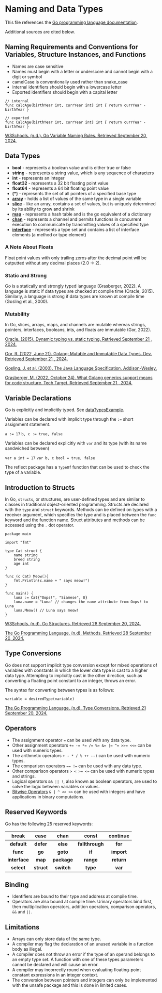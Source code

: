 # Naming and Data Types
This file references the [Go programming language documentation](https://go.dev/ref/spec).

Additional sources are cited below.

## Naming Requirements and Conventions for Variables, Structure Instances, and Functions
- Names are case sensitive
- Names must begin with a letter or underscore and cannot begin with a digit or symbol
- camelCase is conventionally used rather than snake_case
- Internal identifiers should begin with a lowercase letter
- Exported identifiers should begin with a capital letter

```
// internal
func calcAge(birthYear int, currYear int) int { return currYear - birthYear }

// exported
func CalcAge(birthYear int, currYear int) int { return currYear - birthYear }
```

[W3Schools. (n.d.). Go Variable Naming Rules. Retrieved September 20, 2024.](https://www.w3schools.com/go/go_variable_naming_rules.php)

## Data Types
- **bool** - represents a boolean value and is either true or false
- **string** - represents a string value, which is any sequence of characters
- **int** - represents an integer 
- **float32** - represents a 32 bit floating point value
- **float64** - represents a 64 bit floating point value
- **(*)** - represents the set of all pointers of a specified base type
- [**array**](https://www.w3schools.com/go/go_arrays.php) - holds a list of values of the same type in a single variable
- [**slice**](https://www.w3schools.com/go/go_slices.php) - like an array, contains a set of values, but is uniquely determined by its ability to grow and shrink
- [**map**](https://go.dev/blog/maps) - represents a hash table and is the go equivalent of a dictionary
- [**chan**](https://go.dev/ref/spec#Channel_types) - represents a channel and permits functions in concurrent execution to communicate by transmitting values of a specified type
- [**interface**](https://go.dev/ref/spec#Interface_types) - represents a type set and contains a list of interface elements (a method or type element)

### A Note About Floats
Float point values with only trailing zeros after the decimal point will be outputted without any decimal places (2.0 → 2).

### Static and Strong
Go is a statically and strongly typed language (Grasberger, 2022). A language is static if data types are checked at compile time (Oracle, 2015). Similarly, a language is strong if data types are known at compile time (Gosling et al., 2000).

### Mutability
In Go, slices, arrays, maps, and channels are mutable whereas strings, pointers, interfaces, booleans, ints, and floats are immutable (Gor, 2022).

[Oracle. (2015). Dynamic typing vs. static typing. Retrieved September 21 , 2024.](https://docs.oracle.com/cd/E57471_01/bigData.100/extensions_bdd/src/cext_transform_typing.html#:~:text=First%2C%20dynamically%2Dtyped%20languages%20perform,type%20checking%20at%20compile%20time)

[Gor, R. (2022, June 21). Golang: Mutable and Immutable Data Types. Dev. Retrieved September 21 , 2024.](https://dev.to/mr_destructive/golang-mutable-and-immutable-data-types-4p6)

[Gosling, J. et al. (2000). The Java Language Specification. Addison-Wesley.](https://docs.oracle.com/javase/specs/jls/se6/html/typesValues.html#:~:text=The%20Java%20programming%20language%20is,is%20known%20at%20compile%20time)

[Grasberger, M. (2022, October 24). What Golang generics support means for code structure. Tech Target. Retrieved September 21 , 2024.](https://www.techtarget.com/searchitoperations/tip/What-Golang-generics-support-means-for-code-structure#:~:text=Go%2C%20also%20known%20as%20Golang,considered%20strongly%20and%20statically%20typed)

## Variable Declarations
Go is explicitly and implicitly typed. See [dataTypesExample](https://github.com/danielleWilliams4dx/Go-CS330/tree/main/dataTypesExample).

Variables can be declared with implicit type through the ```:=``` short assignment statement.

```a := 17``` ```b, c := true, false```

Variables can be declared explicitly with ```var``` and its type (with its name sandwiched between)

```var a int = 17``` ```var b, c bool = true, false```

The reflect package has a ```TypeOf``` function that can be used to check the type of a variable.

## Introduction to Structs
In Go, ```structs```, or structures, are user-defined types and are similar to classes in traditional object-oriented programming. Structs are declared with the ```type``` and ```struct``` keywords. Methods can be defined on types with a receiver argument, which specifies the type and is placed between the ```func``` keyword and the function name. Struct attributes and methods can be accessed using the ```.``` dot operator.

```
package main

import "fmt"

type Cat struct {
	name string
	breed string
	age int
}

func (c Cat) Meow(){
	fmt.Println(c.name + " says meow!")
}

func main() {
	luna := Cat{"Oops!", "Siamese", 8}
	luna.name = "Luna" // changes the name attribute from Oops! to Luna
	luna.Meow() // Luna says meow!
}
```
[W3Schools. (n.d). Go Structures. Retrieved 28 September 20, 2024.](https://www.w3schools.com/go/go_struct.php)

[The Go Programming Language. (n.d). Methods. Retrieved 28 September 20, 2024.](https://go.dev/tour/methods/1)

## Type Conversions
Go does not support implicit type conversion except for mixed operations of variables with constants in which the lower data type is cast to a higher data type. Attempting to implicitly cast in the other direction, such as converting a floating point constant to an integer, throws an error.

The syntax for converting between types is as follows:

```variable = desiredType(variable)```

[The Go Programming Language. (n.d). Type Conversions. Retrieved 21 September 20, 2024.](https://go.dev/tour/basics/13)

## Operators
- The assignment operator ```=``` can be used with any data type.
- Other assignment operators ```+= -= *= /= %= &= |= ^= >>= <<=``` can be used with numeric types.
- The arithmetic operators ```+ - * / % ++ --)``` can be used with numeric types.
- The comparison operators ```== !=``` can be used with any data type.
- Other comparison operators ```> < >= <=``` can be used with numeric types and strings.
- Logical operators ```&& || !```, also known as boolean operators, are used to solve the logic between variables or values.
- [Bitwise Operators](https://www.geeksforgeeks.org/go-operators/#Bitwise%20Operators) ```& | ^ << >>``` can be used with integers and have applications in binary computations.

## Reserved Keywords
Go has the following 25 reserved keywords:

| break | case | chan | const | continue |
| :---: | :---: | :---: | :---: | :---: |
| **default** | **defer** | **else** | **fallthrough** | **for** |
| **func** | **go** | **goto** | **if** | **import** | 
| **interface** | **map** | **package** | **range** | **return** |
| **select** | **struct** | **switch** | **type** | **var** |

## Binding
- Identifiers are bound to their type and address at compile time.
- Operators are also bound at compile time. Urinary operators bind first, then multiplication operators, addition operators, comparison operators, ```&&``` and ```||```.

## Limitations
- Arrays can only store data of the same type.
- A compiler may flag the declaration of an unused variable in a function body as illegal.
- A compiler does not throw an error if the type of an operand belongs to an empty type set. A function with one of these types parameters cannot be declared and will cause an error.
- A compiler may incorrectly round when evaluating floating-point constant expressions in an integer context.
- The conversion between pointers and integers can only be implemented with the unsafe package and this is done in limited cases.



